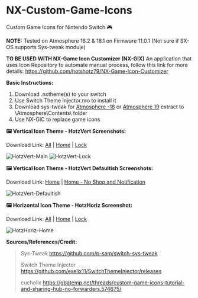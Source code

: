 # NX-Custom-Game-Icons
Custom Game Icons for Nintendo Switch :video_game:

**NOTE:** Tested on Atmosphere 16.2 & 18.1 on Firmware 11.0.1 (Not sure if SX-OS supports Sys-tweak module)

**TO BE USED WITH NX-Game Icon Customizer (NX-GIX)**
An application that uses Icon Repository to automate manual process, follow this link for more details:
https://github.com/hotshotz79/NX-Game-Icon-Customizer

**Basic Instructions:**
1. Download .nxtheme(s) to your switch
2. Use Switch Theme Injector.nro to install it
3. Download sys-tweak for [Atmosphere -18](https://github.com/hotshotz79/NX-Custom-Game-Icons/raw/main/sys-tweak.zip) or [Atmosphere 19](https://github.com/hotshotz79/NX-Custom-Game-Icons/raw/main/sys-tweak-Commit-b2014ac.zip) extract to \\Atmosphere\Contents\ folder
4. Use NX-GIC to replace game icons

**:framed_picture: Vertical Icon Theme - HotzVert Screenshots:**

Download Link: [All](https://github.com/hotshotz79/NX-Custom-Game-Icons/raw/main/Themes/HotzVert-All.nxtheme) | [Home](https://github.com/hotshotz79/NX-Custom-Game-Icons/raw/main/Themes/HotzVert-Home.nxtheme) | [Lock](https://github.com/hotshotz79/NX-Custom-Game-Icons/raw/main/Themes/HotzVert-Lock.nxtheme)

![HotzVert-Main](https://user-images.githubusercontent.com/7006684/106550700-aa267b80-64e1-11eb-9995-b5a4d5637928.jpg)
![HotzVert-Lock](https://user-images.githubusercontent.com/7006684/106550694-a7c42180-64e1-11eb-9d9f-81cb0ca75d72.jpg)

**:framed_picture: Vertical Icon Theme - HotzVert Defaultish Screenshots:**

Download Link: [Home](https://github.com/hotshotz79/NX-Custom-Game-Icons/raw/main/Themes/HotzVertDefaultish-Home.nxtheme) | [Home - No Shop and Notification](https://github.com/hotshotz79/NX-Custom-Game-Icons/raw/main/Themes/HotzVertDefaultish-Home-NoShopNotif.nxtheme)

![HotzVert-Defaultish](https://user-images.githubusercontent.com/7006684/113594792-2a627d80-9606-11eb-9595-dac2fcfe0950.jpg)

**:framed_picture: Horizontal Icon Theme - HotzHoriz Screenshot:** 

Download Link: [All](https://github.com/hotshotz79/NX-Custom-Game-Icons/raw/main/Themes/HotzHoriz-All.nxtheme) | [Home](https://github.com/hotshotz79/NX-Custom-Game-Icons/raw/main/Themes/HotzHoriz-Home.nxtheme) | [Lock](https://github.com/hotshotz79/NX-Custom-Game-Icons/raw/main/Themes/HotzHoriz-Lock.nxtheme)

![HotzHoriz-Home](https://user-images.githubusercontent.com/7006684/106550927-228d3c80-64e2-11eb-8576-46dfdb7b9c0d.jpg)

**Sources/References/Credit:**

> Sys-Tweak https://github.com/p-sam/switch-sys-tweak
>
> Switch Theme Injector https://github.com/exelix11/SwitchThemeInjector/releases
>
> cucholix  https://gbatemp.net/threads/custom-game-icons-tutorial-and-sharing-hub-no-forwarders.574675/
